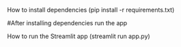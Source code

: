 How to install dependencies (pip install -r requirements.txt)

#After installing dependencies run the app

How to run the Streamlit app (streamlit run app.py)
